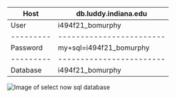 | Host      | db.luddy.indiana.edu     |
| --------- | ------------------------ |
| User      | i494f21_bomurphy         |
| --------- | ------------------------ |
| Password  |  my+sql=i494f21_bomurphy |
| --------- | ------------------------ |
| Database  |  i494f21_bomurphy        |

![Image of select now sql database](https://github.iu.edu/info-capstone-2022/bomurphy/SelectNow.jpg)